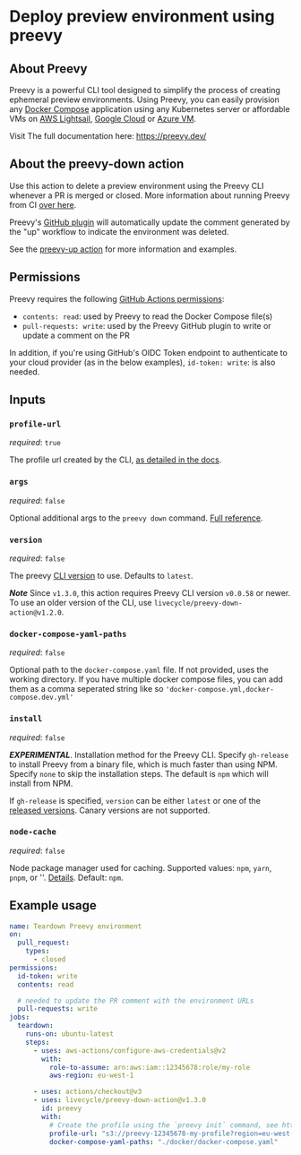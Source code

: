 # Deploy preview environment using preevy

## About Preevy

Preevy is a powerful CLI tool designed to simplify the process of creating ephemeral preview environments.
Using Preevy, you can easily provision any [Docker Compose](https://docs.docker.com/compose/) application using any Kubernetes server or affordable VMs on [AWS Lightsail](https://aws.amazon.com/free/compute/lightsail), [Google Cloud](https://cloud.google.com/compute/) or [Azure VM](https://azure.microsoft.com/en-us/products/virtual-machines/).

Visit The full documentation here: https://preevy.dev/

## About the preevy-down action

Use this action to delete a preview environment using the Preevy CLI whenever a PR is merged or closed. More information about running Preevy from CI [over here](https://preevy.dev/ci).

Preevy's [GitHub plugin](https://preevy.dev/github-plugin) will automatically update the comment generated by the "up" workflow to indicate the environment was deleted.

See the [preevy-up action](https://github.com/marketplace/actions/preevy-up) for more information and examples.

## Permissions

Preevy requires the following [GitHub Actions permissions](https://docs.github.com/en/actions/using-jobs/assigning-permissions-to-jobs):

* `contents: read`: used by Preevy to read the Docker Compose file(s)
* `pull-requests: write`: used by the Preevy GitHub plugin to write or update a comment on the PR

In addition, if you're using GitHub's OIDC Token endpoint to authenticate to your cloud provider (as in the below examples), `id-token: write`: is also needed.

## Inputs

### `profile-url`

*required*: `true`

The profile url created by the CLI, [as detailed in the docs](https://preevy.dev/ci/).

### `args`

*required*: `false`

Optional additional args to the `preevy down` command. [Full reference](https://preevy.dev/cli-reference/down).

### `version`

*required*: `false`

The preevy [CLI version](https://www.npmjs.com/package/preevy?activeTab=versions) to use. Defaults to `latest`.

***Note*** Since `v1.3.0`, this action requires Preevy CLI version `v0.0.58` or newer. To use an older version of the CLI, use `livecycle/preevy-down-action@v1.2.0`.

### `docker-compose-yaml-paths`

*required*: `false`

Optional path to the `docker-compose.yaml` file. If not provided, uses the working directory. If you have multiple docker compose files, you can add them as a comma seperated string like so `'docker-compose.yml,docker-compose.dev.yml'`

### `install`

*required*: `false`

***EXPERIMENTAL***. Installation method for the Preevy CLI. Specify `gh-release` to install Preevy from a binary file, which is much faster than using NPM. Specify `none` to skip the installation steps. The default is `npm` which will install from NPM.

If `gh-release` is specified, `version` can be either `latest` or one of the [released versions](https://github.com/livecycle/preevy/releases). Canary versions are not supported.

### `node-cache`

*required*: `false`

Node package manager used for caching. Supported values: `npm`, `yarn`, `pnpm`, or ''. [Details](https://github.com/actions/setup-node/blob/main/docs/advanced-usage.md#caching-packages-data). Default: `npm`.

## Example usage

```yaml
name: Teardown Preevy environment
on:
  pull_request:
    types:
      - closed
permissions:
  id-token: write
  contents: read

  # needed to update the PR comment with the environment URLs
  pull-requests: write
jobs:
  teardown:
    runs-on: ubuntu-latest
    steps:
      - uses: aws-actions/configure-aws-credentials@v2
        with:
          role-to-assume: arn:aws:iam::12345678:role/my-role
          aws-region: eu-west-1

      - uses: actions/checkout@v3
      - uses: livecycle/preevy-down-action@v1.3.0
        id: preevy
        with:
          # Create the profile using the `preevy init` command, see https://preevy.dev/ci
          profile-url: "s3://preevy-12345678-my-profile?region=eu-west-1"
          docker-compose-yaml-paths: "./docker/docker-compose.yaml"
```

